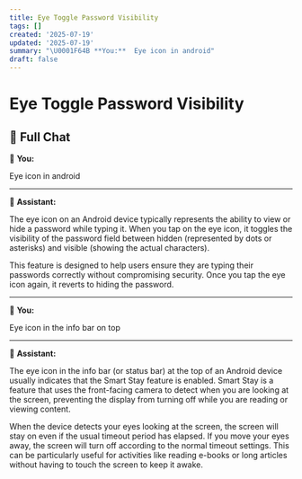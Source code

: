 ```yaml
---
title: Eye Toggle Password Visibility
tags: []
created: '2025-07-19'
updated: '2025-07-19'
summary: "\U0001F64B **You:**  Eye icon in android"
draft: false
---
```


# Eye Toggle Password Visibility

## 🧠 Full Chat

🙋 **You:**

Eye icon in android

---

🤖 **Assistant:**

The eye icon on an Android device typically represents the ability to view or hide a password while typing it. When you tap on the eye icon, it toggles the visibility of the password field between hidden (represented by dots or asterisks) and visible (showing the actual characters).

This feature is designed to help users ensure they are typing their passwords correctly without compromising security. Once you tap the eye icon again, it reverts to hiding the password.

---

🙋 **You:**

Eye icon in the info bar on top

---

🤖 **Assistant:**

The eye icon in the info bar (or status bar) at the top of an Android device usually indicates that the Smart Stay feature is enabled. Smart Stay is a feature that uses the front-facing camera to detect when you are looking at the screen, preventing the display from turning off while you are reading or viewing content.

When the device detects your eyes looking at the screen, the screen will stay on even if the usual timeout period has elapsed. If you move your eyes away, the screen will turn off according to the normal timeout settings. This can be particularly useful for activities like reading e-books or long articles without having to touch the screen to keep it awake.